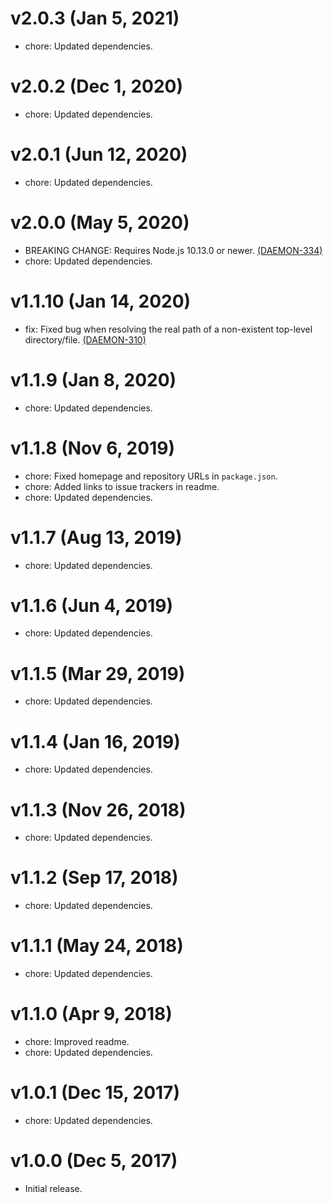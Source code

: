 # v2.0.3 (Jan 5, 2021)

 * chore: Updated dependencies.

# v2.0.2 (Dec 1, 2020)

 * chore: Updated dependencies.

# v2.0.1 (Jun 12, 2020)

 * chore: Updated dependencies.

# v2.0.0 (May 5, 2020)

 * BREAKING CHANGE: Requires Node.js 10.13.0 or newer.
   [(DAEMON-334)](https://jira.appcelerator.org/browse/DAEMON-334)
 * chore: Updated dependencies.

# v1.1.10 (Jan 14, 2020)

 * fix: Fixed bug when resolving the real path of a non-existent top-level directory/file.
   [(DAEMON-310)](https://jira.appcelerator.org/browse/DAEMON-310)

# v1.1.9 (Jan 8, 2020)

 * chore: Updated dependencies.

# v1.1.8 (Nov 6, 2019)

 * chore: Fixed homepage and repository URLs in `package.json`.
 * chore: Added links to issue trackers in readme.
 * chore: Updated dependencies.

# v1.1.7 (Aug 13, 2019)

 * chore: Updated dependencies.

# v1.1.6 (Jun 4, 2019)

 * chore: Updated dependencies.

# v1.1.5 (Mar 29, 2019)

 * chore: Updated dependencies.

# v1.1.4 (Jan 16, 2019)

 * chore: Updated dependencies.

# v1.1.3 (Nov 26, 2018)

 * chore: Updated dependencies.

# v1.1.2 (Sep 17, 2018)

 * chore: Updated dependencies.

# v1.1.1 (May 24, 2018)

 * chore: Updated dependencies.

# v1.1.0 (Apr 9, 2018)

 * chore: Improved readme.
 * chore: Updated dependencies.

# v1.0.1 (Dec 15, 2017)

 * chore: Updated dependencies.

# v1.0.0 (Dec 5, 2017)

 - Initial release.
